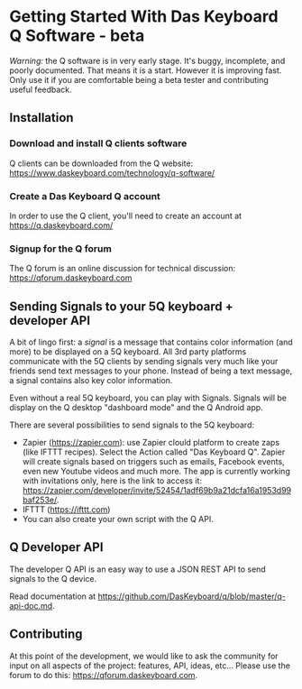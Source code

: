 # Getting Started With Das Keyboard Q Software - beta

*Warning:* the Q software is in very early stage. It's buggy, incomplete, and poorly documented.
That means it is a start. However it is improving fast. Only use it if you are 
comfortable being a beta tester and contributing useful feedback.

## Installation

### Download and install Q clients software

Q clients can be downloaded from the Q website:
  https://www.daskeyboard.com/technology/q-software/

### Create a Das Keyboard Q account

In order to use the Q client, you'll need to create an account at
 https://q.daskeyboard.com/ 

### Signup for the Q forum

The Q forum is an online discussion for technical discussion: https://qforum.daskeyboard.com 

## Sending Signals to your 5Q keyboard + developer API

A bit of lingo first: a *signal* is a message that contains color information (and more) to be
displayed on a 5Q keyboard. All 3rd party platforms communicate with the 5Q clients by sending 
 signals very much like your friends send text messages to your phone. Instead of being a text message, a 
 signal contains also key color information.

Even without a real 5Q keyboard, you can play with Signals. 
Signals will be display on the Q desktop "dashboard mode" and the Q Android app. 

There are several possibilities to send signals to the 5Q keyboard:
 
 - Zapier (https://zapier.com): use Zapier clould platform to create zaps (like IFTTT recipes).
 Select the Action called "Das Keyboard Q". Zapier will create signals based on triggers such as
  emails, Facebook events, even new Youtube videos and much more. The app is currently working with invitations only, here is the link to access it: https://zapier.com/developer/invite/52454/1adf69b9a21dcfa16a1953d99baf253e/. 
 - IFTTT (https://ifttt.com)
 - You can also create your own script with the Q API.
 
## Q Developer API

The developer Q API is an easy way to use a JSON REST API to send signals to the Q device. 

Read documentation at https://github.com/DasKeyboard/q/blob/master/q-api-doc.md.


## Contributing
At this point of the development, we would like to ask the community for input on all aspects
 of the project: features, API, ideas, etc... 
 Please use the forum to do this: https://qforum.daskeyboard.com.
 


